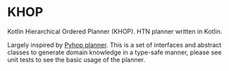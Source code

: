 # KHOP
Kotlin Hierarchical Ordered Planner (KHOP). HTN planner written in Kotlin.

Largely inspired by [Pyhop planner](https://bitbucket.org/dananau/pyhop). This is a set of interfaces and abstract classes to generate domain knowledge in a type-safe manner, please see unit tests to see the basic usage of the planner.
